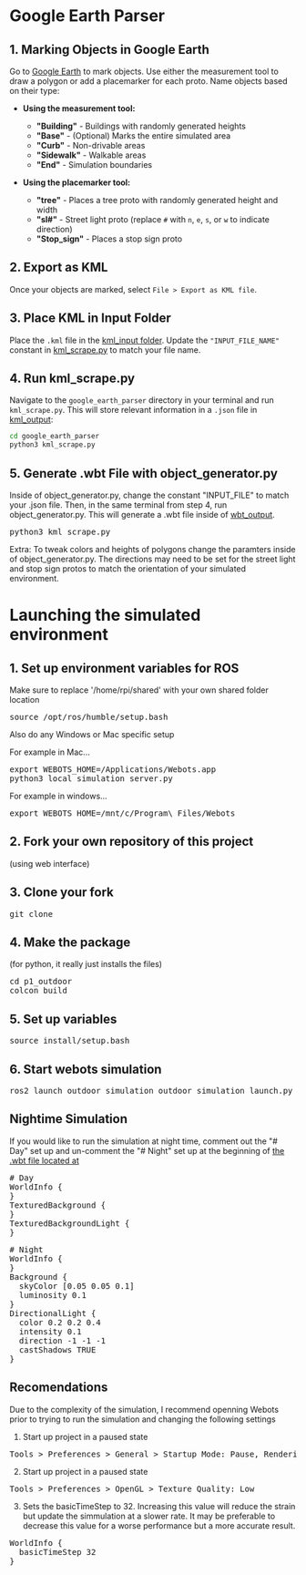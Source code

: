 # Google Earth Parser

## 1. Marking Objects in Google Earth

Go to [Google Earth](https://earth.google.com/) to mark objects. Use either the measurement tool to draw a polygon or add a placemarker for each proto. Name objects based on their type:
   
   - **Using the measurement tool:**
     - **"Building"** - Buildings with randomly generated heights
     - **"Base"** - (Optional) Marks the entire simulated area
     - **"Curb"** - Non-drivable areas
     - **"Sidewalk"** - Walkable areas
     - **"End"** - Simulation boundaries
   
   - **Using the placemarker tool:**
     - **"tree"** - Places a tree proto with randomly generated height and width
     - **"sl#"** - Street light proto (replace `#` with `n`, `e`, `s`, or `w` to indicate direction)
     - **"Stop_sign"** - Places a stop sign proto

## 2. Export as KML

Once your objects are marked, select `File > Export as KML file`.

## 3. Place KML in Input Folder

Place the `.kml` file in the [kml_input folder](google_earth_parser/kml_input). Update the `"INPUT_FILE_NAME"` constant in [kml_scrape.py](google_earth_parser/kml_scrape.py) to match your file name.

## 4. Run kml_scrape.py

Navigate to the `google_earth_parser` directory in your terminal and run `kml_scrape.py`. This will store relevant information in a `.json` file in [kml_output](google_earth_parser/kml_output):

   ```bash
   cd google_earth_parser
   python3 kml_scrape.py
   ```

## 5. Generate .wbt File with object_generator.py
Inside of object_generator.py, change the constant "INPUT_FILE" to match your .json file. Then, in the same terminal from step 4, run object_generator.py. This will generate a .wbt file inside of [wbt_output](google_earth_parser/wbt_output).

<pre>
python3 kml_scrape.py
</pre>

Extra: To tweak colors and heights of polygons change the paramters inside of object_generator.py. The directions may  need to be set for the street light and stop sign protos to match the orientation of your simulated environment.

# Launching the simulated environment 

## 1. Set up environment variables for ROS
Make sure to replace '/home/rpi/shared' with your own shared folder location
<pre>
source /opt/ros/humble/setup.bash
</pre>
Also do any Windows or Mac specific setup

For example in Mac...
<pre>
export WEBOTS_HOME=/Applications/Webots.app
python3 local_simulation_server.py
</pre>

For example in windows...
<pre>
export WEBOTS_HOME=/mnt/c/Program\ Files/Webots
</pre>

## 2. Fork your own repository of this project 
(using web interface)

## 3. Clone your fork
<pre>
git clone <your github url for this repository>
</pre>

## 4. Make the package 
(for python, it really just installs the files)
<pre>
cd p1_outdoor
colcon build
</pre>

## 5. Set up variables
<pre>
source install/setup.bash
</pre>

## 6. Start webots simulation
<pre>
ros2 launch outdoor_simulation outdoor_simulation_launch.py
</pre>

## Nightime Simulation
If you would like to run the simulation at night time, comment out the "# Day" set up and un-comment the "# Night" set up at the beginning of [the .wbt file located at](src/outdoor_simulation/worlds/outdoor.wbt)
<pre>
# Day
WorldInfo {
}
TexturedBackground {
}
TexturedBackgroundLight {
}
</pre>
<pre>
# Night
WorldInfo {
}
Background {
  skyColor [0.05 0.05 0.1]  
  luminosity 0.1             
}
DirectionalLight {
  color 0.2 0.2 0.4        
  intensity 0.1             
  direction -1 -1 -1
  castShadows TRUE
}
</pre>

## Recomendations
Due to the complexity of the simulation, I recommend openning Webots prior to trying to run the simulation and changing the following settings

1. Start up project in a paused state
<pre>
Tools > Preferences > General > Startup Mode: Pause, Rendering: Off
</pre>

2. Start up project in a paused state
<pre>
Tools > Preferences > OpenGL > Texture Quality: Low
</pre>

3. Sets the basicTimeStep to 32. Increasing this value will reduce the strain but update the simmulation at a slower rate. It may be preferable to decrease this value for a worse performance but a more accurate result.
<pre>
WorldInfo {
  basicTimeStep 32
}
</pre>